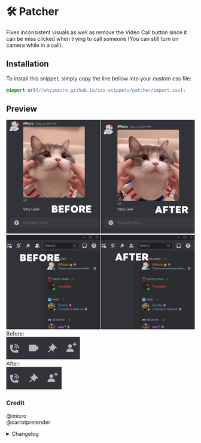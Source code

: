 # 🛠️ Patcher
Fixes inconsistent visuals as well as remove the Video Call button since it can be miss clicked when trying to call someone (You can still turn on camera while in a call).
## Installation
To install this snippet, simply copy the line bellow into your custom css file:
```css
@import url(//whyimicro.github.io/css-snippets/patcher/import.css);
```
## Preview
![image](https://raw.githubusercontent.com/WhyiMicro/css-snippets/main/_previews/patcher/patcher1.png)
![image](https://raw.githubusercontent.com/WhyiMicro/css-snippets/main/_previews/patcher/patcher2.png)
Before: <br>
![image](https://raw.githubusercontent.com/WhyiMicro/css-snippets/main/_previews/patcher/patcher3(0).png)
<br> After: <br>
![image](https://raw.githubusercontent.com/WhyiMicro/css-snippets/main/_previews/patcher/patcher3(1).png)
### Credit
@imicro <br>
@carrotpretender
<details>
<summary>Changelog</summary>

## 1.1.0

- Added a fix to normalize the discord mute button (while in call) to **not** be white by default

## 1.0.0

- Moved from old repo to new one

</details>
